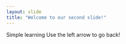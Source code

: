 ```yaml
---
layout: slide
title: "Welcome to our second slide!"
---
```

Simple learning
Use the left arrow to go back!

